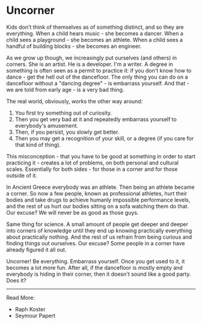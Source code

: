 # Uncorner

Kids don't think of themselves as of something distinct, and so they are everything. When a child hears music - she becomes a dancer. When a child sees a playground - she becomes an athlete. When a child sees a handful of building blocks - she becomes an engineer.

As we grow up though, we increasingly put ourselves (and others) in corners. She is an artist. He is a developer. I'm a writer.
A degree in something is often seen as a permit to practice it: if you don't know how to dance - get the hell out of the dancefloor. The only thing you can do on a dancefloor without a "dancing degree" - is embarrass yourself. And that - we are told from early age - is a very bad thing.

The real world, obviously,  works the other way around:
1. You first try something out of curiosity.
2. Then you get very bad at it and repeatedly embarrass yourself to everybody's amusement.
3. Then, if you persist, you slowly get better.
4. Then you may get a recognition of your skill, or a degree (if you care for that kind of thing).

This misconception - that you have to be good at something in order to start practicing it - creates a lot of problems, on both personal and cultural scales. Essentially for both sides - for those in a corner and for those outside of it.

In Ancient Greece everybody was an athlete. Then being an athlete became a corner. So now a few people, known as professional athletes, hurt their bodies and take drugs to achieve humanly impossible performance levels, and the rest of us hurt our bodies sitting on a sofa watching them do that. Our excuse? We will never be as good as those guys.

Same thing for science. A small amount of people get deeper and deeper into corners of knowledge until they end up knowing practically everything about practically nothing. And the rest of us refrain from being curious and finding things out ourselves. Our excuse? Some people in a corner have already figured it all out. 

Uncorner! Be everything. Embarrass yourself. Once you get used to it, it becomes a lot more fun. After all, if the dancefloor is mostly empty and everybody is hiding in their corner, then it doesn't sound like a good party. Does it?

* * *

Read More:
* Raph Koster
* Seymour Papert
